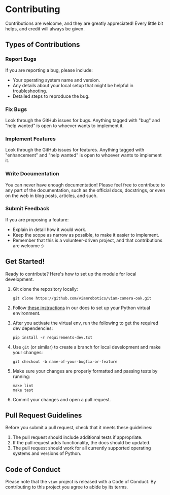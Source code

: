 # Contributing

Contributions are welcome, and they are greatly appreciated! Every little bit
helps, and credit will always be given.

## Types of Contributions

### Report Bugs

If you are reporting a bug, please include:

* Your operating system name and version.
* Any details about your local setup that might be helpful in troubleshooting.
* Detailed steps to reproduce the bug.

### Fix Bugs

Look through the GitHub issues for bugs. Anything tagged with "bug" and "help
wanted" is open to whoever wants to implement it.

### Implement Features

Look through the GitHub issues for features. Anything tagged with "enhancement"
and "help wanted" is open to whoever wants to implement it.

### Write Documentation

You can never have enough documentation! Please feel free to contribute to any
part of the documentation, such as the official docs, docstrings, or even
on the web in blog posts, articles, and such.

### Submit Feedback

If you are proposing a feature:

* Explain in detail how it would work.
* Keep the scope as narrow as possible, to make it easier to implement.
* Remember that this is a volunteer-driven project, and that contributions
  are welcome :)

## Get Started!

Ready to contribute? Here's how to set up the module for local development.

1. Git clone the repository locally:
    ```console
    git clone https://github.com/viamrobotics/viam-camera-oak.git
    ```

1. Follow [these instructions](https://docs.viam.com/program/python-venv/) in our docs to set up your Python virtual environment.

1. After you activate the virtual env, run the following to get the required dev dependencies:
    ```console
    pip install -r requirements-dev.txt
    ```

1. Use `git` (or similar) to create a branch for local development and make your changes:
    ```console
    git checkout -b name-of-your-bugfix-or-feature
    ```

1. Make sure your changes are properly formatted and passing tests by running:
    ```console
    make lint
    make test
    ```

1. Commit your changes and open a pull request.

## Pull Request Guidelines

Before you submit a pull request, check that it meets these guidelines:

1. The pull request should include additional tests if appropriate.
2. If the pull request adds functionality, the docs should be updated.
3. The pull request should work for all currently supported operating systems and versions of Python.

## Code of Conduct

Please note that the `viam` project is released with a
Code of Conduct. By contributing to this project you agree to abide by its terms.
